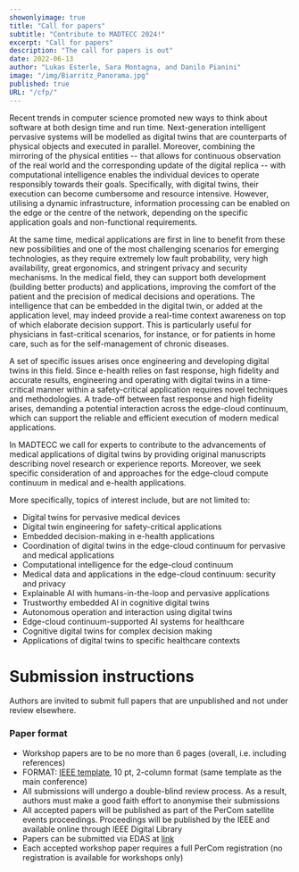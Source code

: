 ```yaml
---
showonlyimage: true
title: "Call for papers"
subtitle: "Contribute to MADTECC 2024!"
excerpt: "Call for papers"
description: "The call for papers is out"
date: 2022-06-13
author: "Lukas Esterle, Sara Montagna, and Danilo Pianini"
image: "/img/Biarritz_Panorama.jpg"
published: true
URL: "/cfp/"
---
```


Recent trends in computer science promoted new ways to think about software at both design time and run time. Next-generation intelligent pervasive systems will be modelled as digital twins that are counterparts of physical objects and executed in parallel. Moreover, combining the mirroring of the physical entities -- that allows for continuous observation of the real world and the corresponding update of the digital replica -- with computational intelligence enables the individual devices to operate responsibly towards their goals. Specifically, with digital twins, their execution can become cumbersome and resource intensive. However, utilising a dynamic infrastructure, information processing can be enabled on the edge or the centre of the network, depending on the specific application goals and non-functional requirements.

At the same time, medical applications are first in line to benefit from these new possibilities and one of the most challenging scenarios for emerging technologies, as they require extremely low fault probability, very high availability, great ergonomics, and stringent privacy and security mechanisms. In the medical field, they can support both development (building better products) and applications, improving the comfort of the patient and the precision of medical decisions and operations. The intelligence that can be embedded in the digital twin, or added at the application level, may indeed provide a real-time context awareness on top of which elaborate decision support. This is particularly useful for physicians in fast-critical scenarios, for instance, or for patients in home care, such as for the self-management of chronic diseases. 

A set of specific issues arises once engineering and developing digital twins in this field. Since e-health relies on fast response,  high fidelity and accurate results, engineering and operating with digital twins in a time-critical manner within a safety-critical application requires novel techniques and methodologies. A trade-off between fast response and high fidelity arises, demanding a potential interaction across the edge-cloud continuum, which can support the reliable and efficient execution of modern medical applications. 

In MADTECC we call for experts to contribute to the advancements of medical applications of digital twins by providing original manuscripts describing novel research or experience reports. Moreover, we seek specific consideration of and approaches for the edge-cloud compute continuum in medical and e-health applications.

More specifically, topics of interest include, but are not limited to:
* Digital twins for pervasive medical devices
* Digital twin engineering for safety-critical applications
* Embedded decision-making in e-health applications
* Coordination of digital twins in the edge-cloud continuum for pervasive and medical applications
* Computational intelligence for the edge-cloud continuum
* Medical data and applications in the edge-cloud continuum: security and privacy
* Explainable AI with humans-in-the-loop and pervasive applications
* Trustworthy embedded AI in cognitive digital twins
* Autonomous operation and interaction using digital twins
* Edge-cloud continuum-supported AI systems for healthcare
* Cognitive digital twins for complex decision making
* Applications of digital twins to specific healthcare contexts 


# Submission instructions

Authors are invited to submit full papers that are unpublished and not under review elsewhere. 

### Paper format

* Workshop papers are to be no more than 6 pages (overall, i.e. including references)
* FORMAT: [IEEE template](https://www.ieee.org/conferences/publishing/templates.html), 10 pt, 2-column format (same template as the main conference)
* All submissions will undergo a double-blind review process. As a result, authors must make a good faith effort to anonymise their submissions
* All accepted papers will be published as part of the PerCom satellite events proceedings. Proceedings will be published by the IEEE and available online through IEEE Digital Library 
* Papers can be submitted via EDAS at [link](https://edas.info/N31321)
* Each accepted workshop paper requires a full PerCom registration (no registration is available for workshops only)